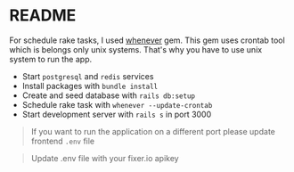 # README

For schedule rake tasks, I used [whenever](https://github.com/javan/whenever) gem. This gem uses crontab tool which is belongs only unix systems. That's why you have to use unix system to run the app.

- Start `postgresql` and `redis` services
- Install packages with `bundle install`
- Create and seed database with `rails db:setup`
- Schedule rake task with `whenever --update-crontab`
- Start development server with `rails s` in port 3000

> If you want to run the application on a different port please update frontend `.env` file

> Update .env file with your fixer.io apikey

